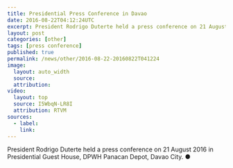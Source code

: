 ```yaml
---
title: Presidential Press Conference in Davao
date: 2016-08-22T04:12:24UTC
excerpt: President Rodrigo Duterte held a press conference on 21 August 2016 in Presidential Guest House, DPWH Panacan Depot, Davao City.
layout: post
categories: [other]
tags: [press conference]
published: true
permalink: /news/other/2016-08-22-20160822T041224
image:
  layout: auto_width
  source: 
  attribution: 
video:
  layout: top
  source: I5WbqN-LR8I
  attribution: RTVM
sources:
  - label:
    link:
---
```


President Rodrigo Duterte held a press conference on 21 August 2016 in Presidential Guest House, DPWH Panacan Depot, Davao City.
&#x25cf;
